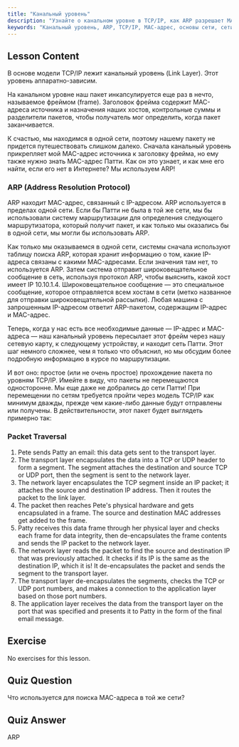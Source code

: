 ```yaml
---
title: "Канальный уровень"
description: "Узнайте о канальном уровне в TCP/IP, как ARP разрешает MAC-адреса и как происходит прохождение пакетов. Изучите основы сети с помощью этого руководства по сетям Linux."
keywords: "Канальный уровень, ARP, TCP/IP, MAC-адрес, основы сети, сети Linux, для начинающих, руководство"
---
```


## Lesson Content

В основе модели TCP/IP лежит канальный уровень (Link Layer). Этот уровень аппаратно-зависим.

На канальном уровне наш пакет инкапсулируется еще раз в нечто, называемое фреймом (frame). Заголовок фрейма содержит MAC-адреса источника и назначения наших хостов, контрольные суммы и разделители пакетов, чтобы получатель мог определить, когда пакет заканчивается.

К счастью, мы находимся в одной сети, поэтому нашему пакету не придется путешествовать слишком далеко. Сначала канальный уровень прикрепляет мой MAC-адрес источника к заголовку фрейма, но ему также нужно знать MAC-адрес Патти. Как он это узнает, и как мне его найти, если его нет в Интернете? Мы используем ARP!

### ARP (Address Resolution Protocol)

ARP находит MAC-адрес, связанный с IP-адресом. ARP используется в пределах одной сети. Если бы Патти не была в той же сети, мы бы использовали систему маршрутизации для определения следующего маршрутизатора, который получит пакет, и как только мы оказались бы в одной сети, мы могли бы использовать ARP.

Как только мы оказываемся в одной сети, системы сначала используют таблицу поиска ARP, которая хранит информацию о том, какие IP-адреса связаны с какими MAC-адресами. Если значения там нет, то используется ARP. Затем система отправит широковещательное сообщение в сеть, используя протокол ARP, чтобы выяснить, какой хост имеет IP 10.10.1.4. Широковещательное сообщение — это специальное сообщение, которое отправляется всем хостам в сети (метко названное для отправки широковещательной рассылки). Любая машина с запрошенным IP-адресом ответит ARP-пакетом, содержащим IP-адрес и MAC-адрес.

Теперь, когда у нас есть все необходимые данные — IP-адрес и MAC-адреса — наш канальный уровень пересылает этот фрейм через нашу сетевую карту, к следующему устройству, и находит сеть Патти. Этот шаг немного сложнее, чем я только что объяснил, но мы обсудим более подробную информацию в курсе по маршрутизации.

И вот оно: простое (или не очень простое) прохождение пакета по уровням TCP/IP. Имейте в виду, что пакеты не перемещаются односторонне. Мы еще даже не добрались до сети Патти! При перемещении по сетям требуется пройти через модель TCP/IP как минимум дважды, прежде чем какие-либо данные будут отправлены или получены. В действительности, этот пакет будет выглядеть примерно так:

### Packet Traversal

1. Pete sends Patty an email: this data gets sent to the transport layer.
2. The transport layer encapsulates the data into a TCP or UDP header to form a segment. The segment attaches the destination and source TCP or UDP port, then the segment is sent to the network layer.
3. The network layer encapsulates the TCP segment inside an IP packet; it attaches the source and destination IP address. Then it routes the packet to the link layer.
4. The packet then reaches Pete's physical hardware and gets encapsulated in a frame. The source and destination MAC addresses get added to the frame.
5. Patty receives this data frame through her physical layer and checks each frame for data integrity, then de-encapsulates the frame contents and sends the IP packet to the network layer.
6. The network layer reads the packet to find the source and destination IP that was previously attached. It checks if its IP is the same as the destination IP, which it is! It de-encapsulates the packet and sends the segment to the transport layer.
7. The transport layer de-encapsulates the segments, checks the TCP or UDP port numbers, and makes a connection to the application layer based on those port numbers.
8. The application layer receives the data from the transport layer on the port that was specified and presents it to Patty in the form of the final email message.

## Exercise

No exercises for this lesson.

## Quiz Question

Что используется для поиска MAC-адреса в той же сети?

## Quiz Answer

ARP
